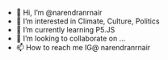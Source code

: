 - 👋 Hi, I’m @narendranrnair
- 👀 I’m interested in Climate, Culture, Politics
- 🌱 I’m currently learning P5.JS
- 💞️ I’m looking to collaborate on ...
- 📫 How to reach me IG@ narendranrnair

<!---
narendranrnair/narendranrnair is a ✨ special ✨ repository because its `README.md` (this file) appears on your GitHub profile.
You can click the Preview link to take a look at your changes.
--->
